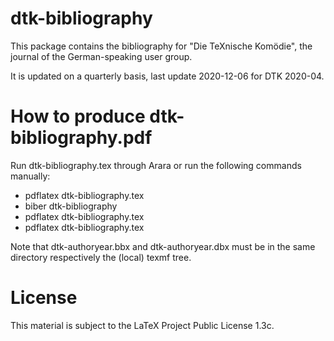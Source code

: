 # dtk-bibliography

This package contains the bibliography for "Die TeXnische Komödie", 
the journal of the German-speaking user group.

It is updated on a quarterly basis, last update 2020-12-06 for DTK 2020-04.

# How to produce dtk-bibliography.pdf

Run dtk-bibliography.tex through Arara or run the following commands manually:

* pdflatex dtk-bibliography.tex
* biber dtk-bibliography
* pdflatex dtk-bibliography.tex
* pdflatex dtk-bibliography.tex

Note that dtk-authoryear.bbx and dtk-authoryear.dbx must be in the same directory
respectively the (local) texmf tree.

# License 

This material is subject to the LaTeX Project Public License 1.3c.